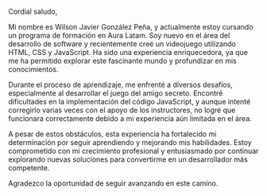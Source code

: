 
Cordial saludo,

Mi nombre es Wilson Javier González Peña, y actualmente estoy cursando un programa de formación en Aura Latam. Soy nuevo en el área del desarrollo de software y recientemente creé un videojuego utilizando HTML, CSS y JavaScript. Ha sido una experiencia enriquecedora, ya que me ha permitido explorar este fascinante mundo y profundizar en mis conocimientos.

Durante el proceso de aprendizaje, me enfrenté a diversos desafíos, especialmente al desarrollar el juego del amigo secreto. Encontré dificultades en la implementación del código JavaScript, y aunque intenté corregirlo varias veces con el apoyo de los instructores, no logré que funcionara correctamente debido a mi experiencia aún limitada en el área.

A pesar de estos obstáculos, esta experiencia ha fortalecido mi determinación por seguir aprendiendo y mejorando mis habilidades. Estoy comprometido con mi crecimiento profesional y entusiasmado por continuar explorando nuevas soluciones para convertirme en un desarrollador más competente.

Agradezco la oportunidad de seguir avanzando en este camino.
